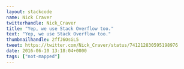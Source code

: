 ```yaml
---
layout: stackcode
name: Nick Craver
twitterhandle: Nick_Craver
title: "Yep, we use Stack Overflow too."
text: "Yep, we use Stack Overflow too."
thumbnailhandle: 2ffJ6OsGL5
tweet: https://twitter.com/Nick_Craver/status/741212830595198976
date: 2016-06-10 13:18:04+0000
tags: ["not-mapped"]
---
```

